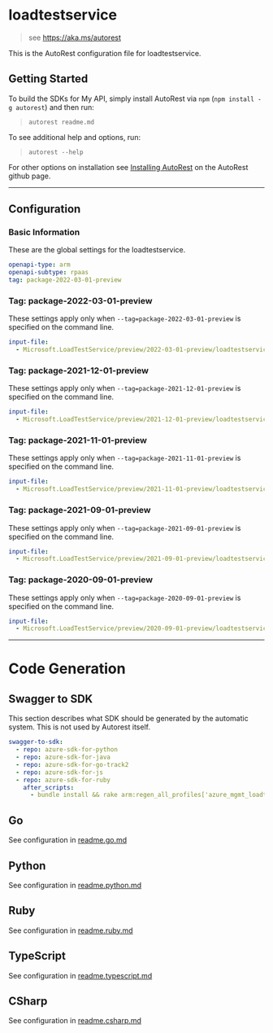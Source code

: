 # loadtestservice

> see https://aka.ms/autorest

This is the AutoRest configuration file for loadtestservice.

## Getting Started

To build the SDKs for My API, simply install AutoRest via `npm` (`npm install -g autorest`) and then run:

> `autorest readme.md`

To see additional help and options, run:

> `autorest --help`

For other options on installation see [Installing AutoRest](https://aka.ms/autorest/install) on the AutoRest github page.

---

## Configuration

### Basic Information

These are the global settings for the loadtestservice.

```yaml
openapi-type: arm
openapi-subtype: rpaas
tag: package-2022-03-01-preview
```

### Tag: package-2022-03-01-preview

These settings apply only when `--tag=package-2022-03-01-preview` is specified on the command line.

```yaml $(tag) == 'package-2022-03-01-preview'
input-file:
  - Microsoft.LoadTestService/preview/2022-03-01-preview/loadtestservice.json
```

### Tag: package-2021-12-01-preview

These settings apply only when `--tag=package-2021-12-01-preview` is specified on the command line.

```yaml $(tag) == 'package-2021-12-01-preview'
input-file:
  - Microsoft.LoadTestService/preview/2021-12-01-preview/loadtestservice.json
```

### Tag: package-2021-11-01-preview

These settings apply only when `--tag=package-2021-11-01-preview` is specified on the command line.

```yaml $(tag) == 'package-2021-11-01-preview'
input-file:
  - Microsoft.LoadTestService/preview/2021-11-01-preview/loadtestservice.json
```
### Tag: package-2021-09-01-preview

These settings apply only when `--tag=package-2021-09-01-preview` is specified on the command line.

```yaml $(tag) == 'package-2021-09-01-preview'
input-file:
  - Microsoft.LoadTestService/preview/2021-09-01-preview/loadtestservice.json
```

### Tag: package-2020-09-01-preview

These settings apply only when `--tag=package-2020-09-01-preview` is specified on the command line.

```yaml $(tag) == 'package-2020-09-01-preview'
input-file:
  - Microsoft.LoadTestService/preview/2020-09-01-preview/loadtestservice.json
```

---

# Code Generation

## Swagger to SDK

This section describes what SDK should be generated by the automatic system.
This is not used by Autorest itself.

```yaml $(swagger-to-sdk)
swagger-to-sdk:
  - repo: azure-sdk-for-python
  - repo: azure-sdk-for-java
  - repo: azure-sdk-for-go-track2
  - repo: azure-sdk-for-js
  - repo: azure-sdk-for-ruby
    after_scripts:
      - bundle install && rake arm:regen_all_profiles['azure_mgmt_loadtestservice']
```

## Go

See configuration in [readme.go.md](./readme.go.md)

## Python

See configuration in [readme.python.md](./readme.python.md)

## Ruby

See configuration in [readme.ruby.md](./readme.ruby.md)

## TypeScript

See configuration in [readme.typescript.md](./readme.typescript.md)

## CSharp

See configuration in [readme.csharp.md](./readme.csharp.md)

